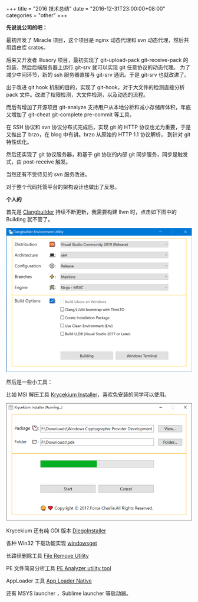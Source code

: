 +++
title = "2016 技术总结"
date = "2016-12-31T23:00:00+08:00"
categories = "other"
+++


**先说说公司的吧：**

最初开发了 Miracle 项目，这个项目是 nginx 动态代理和 svn 动态代理，然后共用路由库 cratos。

后来又开发者 Illusory 项目，最初实现了 git-upload-pack git-receive-pack 的包装，然后后端服务器上运行 git-srv 就可以实现 git 任意协议的动态代理。
为了减少中间环节，新的 ssh 服务器直接与 git-srv 通讯。于是 git-srv 也就改进了。

出于改进 git hook 机制的目的，实现了 git-hook，对于大文件的检测直接分析 pack 文件。改进了权限检测，大文件检测，以及动态的流程。

而后有增加了开源项目 git-analyze 支持用户从本地分析和减小存储库体积，年底又增加了 git-cheat git-complete pre-commit 等工具。

在 SSH 协议和 svn 协议分布式完成后，实现 git 的 HTTP 协议也尤为重要，于是又推出了 brzo，在 blog 中有讲。brzo 从原始的 HTTP 1.1 协议解析，
到针对 git 特性优化。

然后还实现了 git 协议服务器，和基于 git 协议的内部 git 同步服务，同步是触发式，由 post-receive 触发。

当然还有不受待见的 svn 服务改进。

对于整个代码托管平台的架构设计也做出了反思。

**个人的**

首先是 [Clangbuilder](https://github.com/fstudio/clangbuilder) 持续不断更新，我需要构建 llvm 时，点击如下图中的 Building 就不管了。

![ClangbuilderUI](https://github.com/fstudio/clangbuilder/raw/master/docs/images/cbui.png)

然后是一些小工具：

比如 MSI 解压工具 [Krycekium Installer](https://github.com/fcharlie/Krycekium)，喜欢免安装的同学可以使用。

![running](https://github.com/fcharlie/Krycekium/raw/master/docs/images/running.png)

Krycekium 还有纯 GDI 版本 [DiegoInstaller](https://github.com/fcharlie/DiegoInstaller)

各种 Win32 下载功能实现 [windowsget](https://github.com/fcharlie/wget)

长路径删除工具 [File Remove Utility](https://github.com/fcharlie/remove-utility)

PE 文件简易分析工具 [PE Analyzer utility tool](https://github.com/fcharlie/PEAnalyzer)

AppLoader 工具 [App Loader Native](https://github.com/fcharlie/AppLoader)

还有 MSYS launcher ，Sublime launcher 等启动器。
